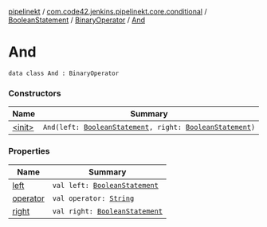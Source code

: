 [pipelinekt](../../../../index.md) / [com.code42.jenkins.pipelinekt.core.conditional](../../../index.md) / [BooleanStatement](../../index.md) / [BinaryOperator](../index.md) / [And](./index.md)

# And

`data class And : BinaryOperator`

### Constructors

| Name | Summary |
|---|---|
| [&lt;init&gt;](-init-.md) | `And(left: `[`BooleanStatement`](../../index.md)`, right: `[`BooleanStatement`](../../index.md)`)` |

### Properties

| Name | Summary |
|---|---|
| [left](left.md) | `val left: `[`BooleanStatement`](../../index.md) |
| [operator](operator.md) | `val operator: `[`String`](https://kotlinlang.org/api/latest/jvm/stdlib/kotlin/-string/index.html) |
| [right](right.md) | `val right: `[`BooleanStatement`](../../index.md) |

